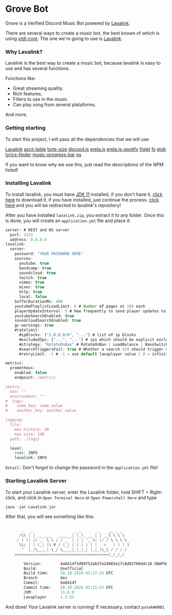 # Grove Bot

Grove is a Verified Discord Music Bot powered by [Lavalink](https://github.com/Frederikam/Lavalink).

There are several ways to create a music bot, the best known of which is using [ytdl-core](https://www.npmjs.com/package/ytdl-core). 
The one we're going to use is [Lavalink](https://github.com/Frederikam/Lavalink).

### Why Lavalink?

Lavalink is the best way to create a music bot, because lavalink is easy to use and has several functions.

Functions like:
    
- Great streaming quality.
- Rich features.
- Filters to use in the music.
- Can play song from several plataforms.

And more.

### Getting starting

To start this project, I will pass all the dependencies that we will use:

[Lavalink](https://github.com/Frederikam/Lavalink)
[ascii-table](https://www.npmjs.com/package/ascii-table)
[byte-size](https://www.npmjs.com/package/byte-size)
[discord.js](https://www.npmjs.com/package/discord.js)
[erela.js](https://www.npmjs.com/package/erela.js)
[erela.js-spotify](https://www.npmjs.com/package/erela.js-spotify)
[figlet](https://www.npmjs.com/package/figlet)
[fs](https://www.npmjs.com/package/fs)
[glob](https://www.npmjs.com/package/glob)
[lyrics-finder](https://www.npmjs.com/package/lyrics-finder)
[music-progress-bar](https://www.npmjs.com/package/music-progress-bar)
[os](https://www.npmjs.com/package/os)

If you want to know why we use this, just read the descriptions of the NPM listed!

### Installing Lavalink

To install lavalink, you must have [JDK 11](https://www.oracle.com/java/technologies/javase-jdk11-downloads.html) installed, if you don't have it, [click here](https://www.oracle.com/java/technologies/javase-jdk11-downloads.html) to download it, if you have installed, just continue the process. [click here](https://github.com/Frederikam/Lavalink) and you will be redirected to lavalink's repository!

After you have installed `lavalink.zip`, you extract it to any folder.
Once this is done, you will create an `application.yml` file and place it:

```js
server: # REST and WS server
  port: 2333
  address: 0.0.0.0
lavalink:
  server:
    password: "YOUR PASSWORD HERE"
    sources:
      youtube: true
      bandcamp: true
      soundcloud: true
      twitch: true
      vimeo: true
      mixer: true
      http: true
      local: false
    bufferDurationMs: 400
    youtubePlaylistLoadLimit: 6 # Number of pages at 100 each
    playerUpdateInterval: 5 # How frequently to send player updates to clients, in seconds
    youtubeSearchEnabled: true
    soundcloudSearchEnabled: true
    gc-warnings: true
    #ratelimit:
      #ipBlocks: ["1.0.0.0/8", "..."] # list of ip blocks
      #excludedIps: ["...", "..."] # ips which should be explicit excluded from usage by lavalink
      #strategy: "RotateOnBan" # RotateOnBan | LoadBalance | NanoSwitch | RotatingNanoSwitch
      #searchTriggersFail: true # Whether a search 429 should trigger marking the ip as failing
      #retryLimit: -1 # -1 = use default lavaplayer value | 0 = infinity | >0 = retry will happen this numbers times

metrics:
  prometheus:
    enabled: false
    endpoint: /metrics

sentry:
  dsn: ""
  environment: ""
#  tags:
#    some_key: some_value
#    another_key: another_value

logging:
  file:
    max-history: 30
    max-size: 1GB
  path: ./logs/

  level:
    root: INFO
    lavalink: INFO
```

`Detail:` Don't forgot to change the password in the `application.yml` file!

### Starting Lavalink Server

To start your Lavalink server, enter the Lavalink folder, hold SHIFT + Right-click, and click in `Open Terminal Here` or `Open Powershell Here` and type

```java
java -jar Lavalink.jar
```

After that, you will see something like this:

```java

       .   _                  _ _       _    __ _ _
      /\\ | | __ ___   ____ _| (_)_ __ | | __\ \ \ \
     ( ( )| |/ _` \ \ / / _` | | | '_ \| |/ / \ \ \ \
      \\/ | | (_| |\ V / (_| | | | | | |   <   ) ) ) )
       '  |_|\__,_| \_/ \__,_|_|_|_| |_|_|\_\ / / / /
    =========================================/_/_/_/

        Version:        4a8414f3d99752a637e24665e17c8d837604dc18-SNAPSHOT
        Build:          Unofficial
        Build time:     28.10.2020 02:17:33 UTC
        Branch          dev
        Commit:         4a8414f
        Commit time:    28.10.2020 02:15:23 UTC
        JVM:            11.0.9
        Lavaplayer      1.3.53

```

And done! Your Lavalink server is running!
If necessary, contact `patek#0001`
